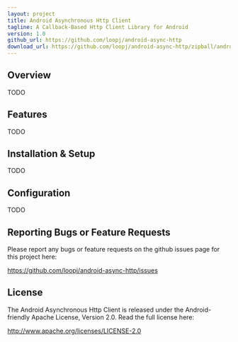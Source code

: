 ```yaml
---
layout: project
title: Android Asynchronous Http Client
tagline: A Callback-Based Http Client Library for Android
version: 1.0
github_url: https://github.com/loopj/android-async-http
download_url: https://github.com/loopj/android-async-http/zipball/android-async-http-1.0
---
```



Overview
--------
TODO


Features
--------
TODO


Installation & Setup
--------------------
TODO


Configuration
-------------
TODO


Reporting Bugs or Feature Requests
----------------------------------
Please report any bugs or feature requests on the github issues page for this
project here:

<https://github.com/loopj/android-async-http/issues>


License
-------
The Android Asynchronous Http Client is released under the Android-friendly
Apache License, Version 2.0. Read the full license here:

<http://www.apache.org/licenses/LICENSE-2.0>
